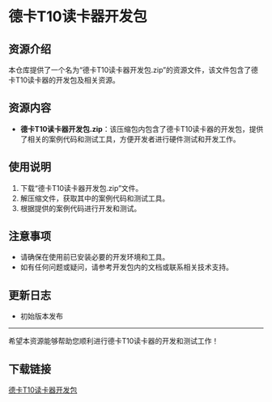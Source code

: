 # 德卡T10读卡器开发包

## 资源介绍

本仓库提供了一个名为“德卡T10读卡器开发包.zip”的资源文件，该文件包含了德卡T10读卡器的开发包及相关资源。

## 资源内容

- **德卡T10读卡器开发包.zip**：该压缩包内包含了德卡T10读卡器的开发包，提供了相关的案例代码和测试工具，方便开发者进行硬件测试和开发工作。

## 使用说明

1. 下载“德卡T10读卡器开发包.zip”文件。
2. 解压缩文件，获取其中的案例代码和测试工具。
3. 根据提供的案例代码进行开发和测试。

## 注意事项

- 请确保在使用前已安装必要的开发环境和工具。
- 如有任何问题或疑问，请参考开发包内的文档或联系相关技术支持。

## 更新日志

- 初始版本发布

---

希望本资源能够帮助您顺利进行德卡T10读卡器的开发和测试工作！

## 下载链接

[德卡T10读卡器开发包](https://pan.quark.cn/s/b37c5251ccdb)